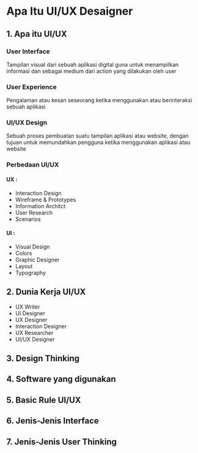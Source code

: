 # Apa Itu UI/UX Desaigner

## 1. Apa itu UI/UX

### User Interface
Tampilan visual dari sebuah aplikasi digital guna untuk menampilkan informasi dan sebagai medium dari action yang dilakukan oleh user
### User Experience
Pengalaman atau kesan seseorang ketika menggunakan atau berinteraksi sebuah aplikasi
### UI/UX Design
Sebuah proses pembuatan suatu tampilan aplikasi atau website, dengan tujuan untuk memundahkan pengguna ketika menggunakan aplikasi atau website
### Perbedaan UI/UX
#### UX :
- Interaction Design
- Wireframe & Prototypes
- Information Architct
- User Research
- Scenarios
 
#### UI :
- Visual Design
- Colors
- Graphic Designer
- Layout
- Typography

## 2. Dunia Kerja UI/UX
- UX Writer
- UI Designer
- UX Designer
- Interaction Designer
- UX Researcher
- UI/UX Designer

## 3. Design Thinking


## 4. Software yang digunakan
## 5. Basic Rule UI/UX
## 6. Jenis-Jenis Interface
## 7. Jenis-Jenis User Thinking
